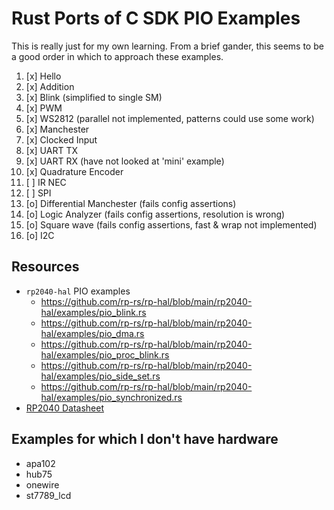 # Rust Ports of C SDK PIO Examples

This is really just for my own learning.  From a brief gander, this seems to be
a good order in which to approach these examples.

1. [x] Hello
1. [x] Addition
1. [x] Blink (simplified to single SM)
1. [x] PWM
1. [x] WS2812 (parallel not implemented, patterns could use some work)
1. [x] Manchester
1. [x] Clocked Input
1. [x] UART TX
1. [x] UART RX (have not looked at 'mini' example)
1. [x] Quadrature Encoder
1. [ ] IR NEC
1. [ ] SPI
1. [o] Differential Manchester (fails config assertions)
1. [o] Logic Analyzer (fails config assertions, resolution is wrong)
1. [o] Square wave (fails config assertions, fast & wrap not implemented)
1. [o] I2C

## Resources

- `rp2040-hal` PIO examples
    - <https://github.com/rp-rs/rp-hal/blob/main/rp2040-hal/examples/pio_blink.rs>
    - <https://github.com/rp-rs/rp-hal/blob/main/rp2040-hal/examples/pio_dma.rs>
    - <https://github.com/rp-rs/rp-hal/blob/main/rp2040-hal/examples/pio_proc_blink.rs>
    - <https://github.com/rp-rs/rp-hal/blob/main/rp2040-hal/examples/pio_side_set.rs>
    - <https://github.com/rp-rs/rp-hal/blob/main/rp2040-hal/examples/pio_synchronized.rs>
- [RP2040 Datasheet](https://datasheets.raspberrypi.com/rp2040/rp2040-datasheet.pdf)

## Examples for which I don't have hardware
- apa102
- hub75
- onewire
- st7789_lcd
